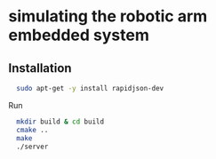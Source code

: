 
# simulating the robotic arm embedded system



## Installation
  
```bash
  sudo apt-get -y install rapidjson-dev
```

Run
```bash
  mkdir build & cd build
  cmake ..
  make
  ./server
```
